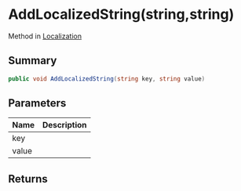 # AddLocalizedString(string,string)

Method in [Localization](/api/csharp/yarn.unity.localization.md)

## Summary



```csharp
public void AddLocalizedString(string key, string value)
```

## Parameters

|Name|Description|
|:---|:---|
|key||
|value||

## Returns



